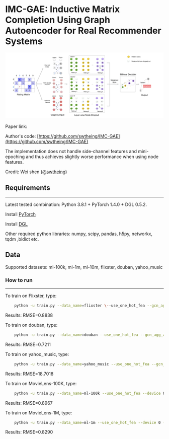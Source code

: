 # IMC-GAE: Inductive Matrix Completion Using Graph Autoencoder for Real Recommender Systems

![IMC-GAE](doc/IMC-GAE.png)

Paper link: 

Author's code: [https://github.com/swtheing/IMC-GAE](https://github.com/swtheing/IMC-GAE)

The implementation does not handle side-channel features and mini-epoching and thus achieves
slightly worse performance when using node features.

Credit: Wei shen ([@swtheing](https://github.com/swtheing))


## Requirements
------------

Latest tested combination: Python 3.8.1 + PyTorch 1.4.0 + DGL 0.5.2.

Install [PyTorch](https://pytorch.org/)

Install [DGL](https://github.com/dmlc/dgl)

Other required python libraries: numpy, scipy, pandas, h5py, networkx, tqdm ,bidict etc.

## Data

Supported datasets: ml-100k, ml-1m, ml-10m, flixster, douban, yahoo_music

### How to run
------

To train on Flixster, type:
```bash
    python -u train.py --data_name=flixster \--use_one_hot_fea --gcn_agg_accum=sum --device 0 --ARR 0.00000000000 --train_early_stopping_patience 200 --layers 2 --gcn_agg_units 30 --train_lr 0.01 --data_valid_ratio 0.1 --model_activation tanh --gcn_out_units 30
```
Results: RMSE=0.8838

To train on douban, type:
```bash
    python -u train.py --data_name=douban --use_one_hot_fea --gcn_agg_accum=sum --device 0 --ARR 0.00000000000 --train_early_stopping_patience 1800 --layers 5 --gcn_agg_units 90 --train_lr 0.01 --data_valid_ratio 0.05 --model_activation tanh --gcn_out_units 80
``` 
Results: RMSE=0.7211

To train on yahoo_music, type:
```bash
    python -u train.py --data_name=yahoo_music --use_one_hot_fea --gcn_agg_accum=sum --device 0 --ARR 0.00000000000 --train_early_stopping_patience 20 --layers 3 --gcn_agg_units 30 --train_lr 0.01 --data_valid_ratio 0.1 --model_activation tanh --gcn_out_units 30
```
Results: RMSE=18.7018

To train on MovieLens-100K, type:
```bash
    python -u train.py --data_name=ml-100k --use_one_hot_fea --device 0 --ARR 0.00004 --layers 2 --data_valid_ratio 0.05 --model_activation tanh 
```
Results: RMSE=0.8967

To train on MovieLens-1M, type:
```bash
    python -u train.py --data_name=ml-1m --use_one_hot_fea --device 0 --ARR 0.000004 --layers 2 --data_valid_ratio 0.05 --model_activation tanh 
```
Results: RMSE=0.8290

